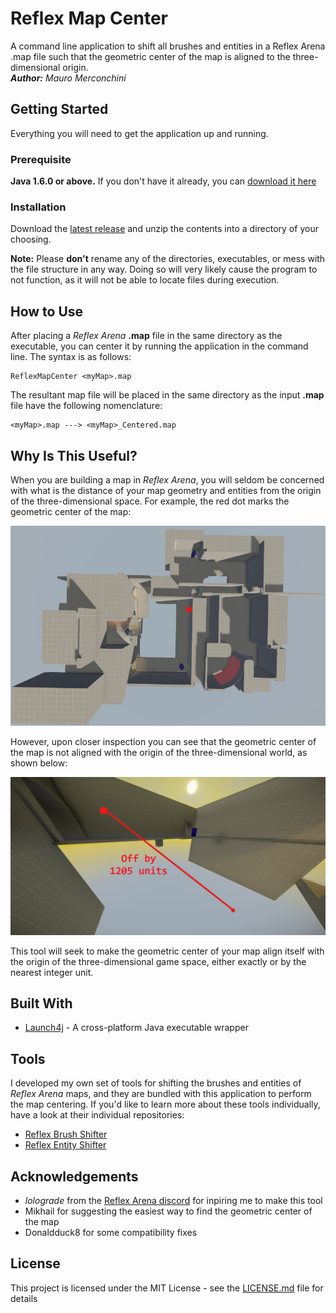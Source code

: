 # Reflex Map Center
A command line application to shift all brushes and entities in a Reflex Arena .map file such that the geometric center of the map is aligned to the three-dimensional origin.\
***Author:*** *Mauro Merconchini*

## Getting Started
Everything you will need to get the application up and running.

### Prerequisite
**Java 1.6.0 or above.** If you don't have it already, you can [download it here](https://www.java.com/en/download/)

### Installation
Download the [latest release](https://github.com/mauro-merconchini/ReflexMapCenter/releases) and unzip the contents into a directory of your choosing.

**Note:** Please **don't** rename any of the directories, executables, or mess with the file structure in any way. Doing so will very likely cause the program to not function, as it will not be able to locate files during execution.

## How to Use
After placing a *Reflex Arena* **.map** file in the same directory as the executable, you can center it by running the application in the command line. The syntax is as follows:

```
ReflexMapCenter <myMap>.map
```

The resultant map file will be placed in the same directory as the input **.map** file have the following nomenclature:

```
<myMap>.map ---> <myMap>_Centered.map
```

## Why Is This Useful?
When you are building a map in *Reflex Arena*, you will seldom be concerned with what is the distance of your map geometry and entities from the origin of the three-dimensional space. For example, the red dot marks the geometric center of the map:

![Looks like the image didnt load](images/centered.png "Top Down View")

However, upon closer inspection you can see that the geometric center of the map is not aligned with the origin of the three-dimensional world, as shown below:

![Looks like the image didnt load](images/notcentered.png "Comparison to world origin")

This tool will seek to make the geometric center of your map align itself with the origin of the three-dimensional game space, either exactly or by the nearest integer unit.

## Built With
* [Launch4j](http://launch4j.sourceforge.net/) - A cross-platform Java executable wrapper

## Tools
I developed my own set of tools for shifting the brushes and entities of *Reflex Arena* maps, and they are bundled with this application to perform the map centering. If you'd like to learn more about these tools individually, have a look at their individual repositories:
* [Reflex Brush Shifter](https://github.com/mauro-merconchini/ReflexBrushShifter)
* [Reflex Entity Shifter](https://github.com/mauro-merconchini/ReflexEntityShifter)

## Acknowledgements
* *lolograde* from the [Reflex Arena discord](https://discordapp.com/invite/reflex) for inpiring me to make this tool
* Mikhail for suggesting the easiest way to find the geometric center of the map
* Donaldduck8 for some compatibility fixes

## License
This project is licensed under the MIT License - see the [LICENSE.md](LICENSE.md) file for details